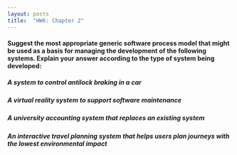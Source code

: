 ```yaml
---
layout: posts
title:  "HW6: Chapter 2"
---
```

#### Suggest the most appropriate generic software process model that might be used as a basis for managing the development of the following systems. Explain your answer according to the type of system being developed:
##### A system to control antilock braking in a car
##### A virtual reality system to support software maintenance
##### A university accounting system that replaces an existing system
##### An interactive travel planning system that helps users plan journeys with the lowest environmental impact
